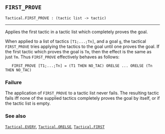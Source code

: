 ## `FIRST_PROVE`

``` hol4
Tactical.FIRST_PROVE : (tactic list -> tactic)
```

------------------------------------------------------------------------

Applies the first tactic in a tactic list which completely proves the
goal.

When applied to a list of tactics `[T1;...;Tn]`, and a goal `g`, the
tactical `FIRST_PROVE` tries applying the tactics to the goal until one
proves the goal. If the first tactic which proves the goal is `Tm`, then
the effect is the same as just `Tm`. Thus `FIRST_PROVE` effectively
behaves as follows:

``` hol4
   FIRST_PROVE [T1;...;Tn] = (T1 THEN NO_TAC) ORELSE ... ORELSE (Tn THEN NO_TAC)
```

### Failure

The application of `FIRST_PROVE` to a tactic list never fails. The
resulting tactic fails iff none of the supplied tactics completely
proves the goal by itself, or if the tactic list is empty.

### See also

[`Tactical.EVERY`](#Tactical.EVERY),
[`Tactical.ORELSE`](#Tactical.ORELSE),
[`Tactical.FIRST`](#Tactical.FIRST)
